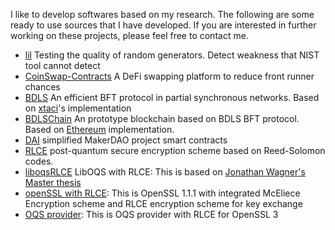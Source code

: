 I like to develop softwares based on my research. The following are some ready to use sources that I have developed. If you are interested in further working on these projects, please feel free to contact me.

- [lil](https://github.com/yonggewang/lil) Testing the quality of random generators. Detect weakness that NIST tool cannot detect
- [CoinSwap-Contracts](https://github.com/coinswapapp) A DeFi swapping platform to reduce front runner chances
- [BDLS](https://github.com/yonggewang/bdls) An efficient BFT protocol in partial synchronous networks. Based on [xtaci](https://github.com/xtaci)'s implementation
- [BDLSChain](https://github.com/yonggewang/BDLSChain) An prototype blockchain based on BDLS BFT protocol. Based on [Ethereum](https://github.com/Ethereum)  implementation. 
- [DAI](https://github.com/yonggewang/DAI) simplified MakerDAO project smart contracts
- [RLCE](https://github.com/yonggewang/RLCE) post-quantum secure encryption scheme based on Reed-Solomon codes. 
- [liboqsRLCE](https://github.com/yonggewang/liboqs) LibOQS with RLCE: This is based on [Jonathan Wagner's Master thesis](https://ninercommons.charlotte.edu/islandora/object/etd%3A3126)
- [openSSL with RLCE](https://github.com/yonggewang/openssl): This is OpenSSL 1.1.1 with integrated McEliece Encryption scheme and RLCE encryption scheme for key exchange
- [OQS provider](https://github.com/yonggewang/oqs-provider): This is OQS provider with RLCE for OpenSSL 3
